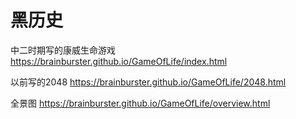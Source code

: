 # 黑历史
中二时期写的康威生命游戏 https://brainburster.github.io/GameOfLife/index.html

以前写的2048 https://brainburster.github.io/GameOfLife/2048.html

全景图 https://brainburster.github.io/GameOfLife/overview.html